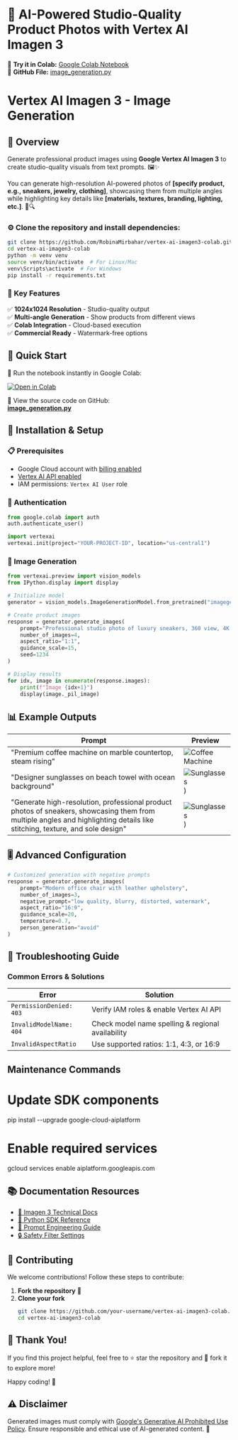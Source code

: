 # 🎨 AI-Powered Studio-Quality Product Photos with Vertex AI Imagen 3

🔗 **Try it in Colab:** [Google Colab Notebook](https://colab.research.google.com/drive/13dpz6jw5rPNVOj-JgLWG9QuStetGc9Y4#scrollTo=Kex2ltfOg68z&uniqifier=2)  
📂 **GitHub File:** [image_generation.py](https://github.com/RobinaMirbahar/vertex-ai-imagen3-colab/blob/main/image_generation.py)  

# Vertex AI Imagen 3 - Image Generation

## 🚀 Overview  
Generate professional product images using **Google Vertex AI Imagen 3** to create studio-quality visuals from text prompts. 🖼️✨  

You can generate high-resolution AI-powered photos of **[specify product, e.g., sneakers, jewelry, clothing]**, showcasing them from multiple angles while highlighting key details like **[materials, textures, branding, lighting, etc.]**. 🎨🔍  



### ⚙️ Clone the repository and install dependencies:  
```bash
git clone https://github.com/RobinaMirbahar/vertex-ai-imagen3-colab.git
cd vertex-ai-imagen3-colab
python -m venv venv
source venv/bin/activate  # For Linux/Mac
venv\Scripts\activate  # For Windows
pip install -r requirements.txt
```

### 🎯 Key Features
✅ **1024x1024 Resolution** - Studio-quality output  
✅ **Multi-angle Generation** - Show products from different views  
✅ **Colab Integration** - Cloud-based execution  
✅ **Commercial Ready** - Watermark-free options  

## 🔗 Quick Start  

🚀 Run the notebook instantly in Google Colab:  

[![Open in Colab](https://colab.research.google.com/assets/colab-badge.svg)](https://colab.research.google.com/drive/13dpz6jw5rPNVOj-JgLWG9QuStetGc9Y4)  

📂 View the source code on GitHub:  
[**image_generation.py**](https://github.com/RobinaMirbahar/vertex-ai-imagen3-colab/blob/main/image_generation.py)  


   
## 🔧 Installation & Setup

 ### 📋 Prerequisites
- Google Cloud account with [billing enabled](https://console.cloud.google.com/)
- [Vertex AI API enabled](https://console.cloud.google.com/vertex-ai)
- IAM permissions: `Vertex AI User` role



### 🔐 Authentication
```python
from google.colab import auth
auth.authenticate_user()

import vertexai
vertexai.init(project="YOUR-PROJECT-ID", location="us-central1")
```

### 📸 Image Generation
```python
from vertexai.preview import vision_models
from IPython.display import display

# Initialize model
generator = vision_models.ImageGenerationModel.from_pretrained("imagegeneration-002")

# Create product images
response = generator.generate_images(
    prompt="Professional studio photo of luxury sneakers, 360 view, 4K resolution",
    number_of_images=4,
    aspect_ratio="1:1",
    guidance_scale=15,
    seed=1234
)

# Display results
for idx, image in enumerate(response.images):
    print(f"Image {idx+1}")
    display(image._pil_image)
```

## 📊 Example Outputs
| Prompt | Preview |
|--------|---------|
| "Premium coffee machine on marble countertop, steam rising" | ![Coffee Machine](https://github.com/RobinaMirbahar/vertex-ai-imagen3-colab/blob/main/Images/img0.png)
| "Designer sunglasses on beach towel with ocean background" | ![Sunglasses](https://github.com/RobinaMirbahar/vertex-ai-imagen3-colab/blob/main/Images/img1.png)) |
| "Generate high-resolution, professional product photos of sneakers, showcasing them from multiple angles and highlighting details like stitching, texture, and sole design" | ![Sunglasses](https://github.com/RobinaMirbahar/vertex-ai-imagen3-colab/blob/main/Images/img03.png)) |

## 🎚️ Advanced Configuration
```python
# Customized generation with negative prompts
response = generator.generate_images(
    prompt="Modern office chair with leather upholstery",
    number_of_images=3,
    negative_prompt="low quality, blurry, distorted, watermark",
    aspect_ratio="16:9",
    guidance_scale=20,
    temperature=0.7,
    person_generation="avoid"
)
```


## 🚨 Troubleshooting Guide

### Common Errors & Solutions
| Error | Solution |
|-------|----------|
| `PermissionDenied: 403` | Verify IAM roles & enable Vertex AI API |
| `InvalidModelName: 404` | Check model name spelling & regional availability |
| `InvalidAspectRatio` | Use supported ratios: 1:1, 4:3, or 16:9 |

## Maintenance Commands
# Update SDK components
pip install --upgrade google-cloud-aiplatform

# Enable required services
gcloud services enable aiplatform.googleapis.com

## 📚 Documentation Resources  

- [📖 Imagen 3 Technical Docs](https://cloud.google.com/vertex-ai/docs/generative-ai/image/overview)  
- [🐍 Python SDK Reference](https://googleapis.dev/python/aiplatform/latest/vertexai.html)  
- [📝 Prompt Engineering Guide](https://cloud.google.com/vertex-ai/docs/generative-ai/image/prompting)  
- [🔒 Safety Filter Settings](https://cloud.google.com/vertex-ai/docs/generative-ai/image/safety)  

## 🤝 Contributing  

We welcome contributions! Follow these steps to contribute:  

1. **Fork the repository** 🔄  
2. **Clone your fork**  
   ```bash
   git clone https://github.com/your-username/vertex-ai-imagen3-colab.git
   cd vertex-ai-imagen3-colab


## 🙌 Thank You!  

If you find this project helpful, feel free to ⭐ star the repository and 🔄 fork it to explore more!  

Happy coding! 🚀  
## ⚠️ Disclaimer  

Generated images must comply with [Google's Generative AI Prohibited Use Policy](https://cloud.google.com/terms/service-terms#19-google-generative-ai). Ensure responsible and ethical use of AI-generated content. 🚀  
